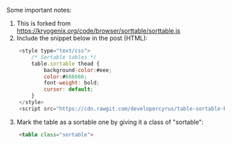 Some important notes:

1. This is forked from https://kryogenix.org/code/browser/sorttable/sorttable.js
2. Include the snippet below in the post (HTML): 
```js
    <style type="text/css">
        /* Sortable tables */
        table.sortable thead {
            background-color:#eee;
            color:#666666;
            font-weight: bold;
            cursor: default;
        }
    </style>
    <script src="https://cdn.rawgit.com/developercyrus/table-sortable-blogspot/master/sortable.js"></script>
```
3. Mark the table as a sortable one by giving it a class of "sortable":
```html
    <table class="sortable">
```    

 